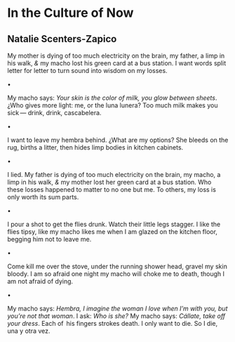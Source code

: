 # In the Culture of Now
## Natalie Scenters-Zapico
My mother is dying of too much electricity on the brain, my father, a limp in
his walk, _&_ my macho lost his green card at a bus station. I want words
split letter for letter to turn sound into wisdom on my losses.

•

My macho says: _Your skin is the color of milk, you glow between sheets_. ¿Who
gives more light: me, or the luna lunera? Too much milk makes you sick —
drink, drink, cascabelera.

•

I want to leave my hembra behind. ¿What are my options? She bleeds on the rug,
births a litter, then hides limp bodies in kitchen cabinets.

•

I lied. My father is dying of too much electricity on the brain, my macho, a
limp in his walk, _&_ my mother lost her green card at a bus station. Who
these losses happened to matter to no one but me. To others, my loss is only
worth its sum parts.

•

I pour a shot to get the flies drunk. Watch their little legs stagger. I like
the flies tipsy, like my macho likes me when I am glazed on the kitchen floor,
begging him not to leave me.

•

Come kill me over the stove, under the running shower head, gravel my skin
bloody. I am so afraid one night my macho will choke me to death, though I am
not afraid of dying.

•

My macho says: _Hembra, I imagine the woman I love when I’m with you, but
you’re not that woman_. I ask: _Who is she?_ My macho says: _Cállate, take off
your dress_. Each of   his fingers strokes death. I only want to die. So I
die, una y otra vez.